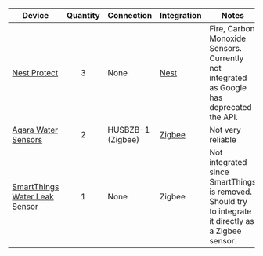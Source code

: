 

| Device                                                       | Quantity | Connection        | Integration                                                  | Notes                                                        |
| ------------------------------------------------------------ | :------: | ----------------- | ------------------------------------------------------------ | ------------------------------------------------------------ |
| [Nest Protect](https://amzn.to/2KwXltd)                      |    3     | None              | [Nest](https://www.home-assistant.io/integrations/nest/)     | Fire, Carbon Monoxide Sensors. Currently not integrated as Google has deprecated the API. |
| [Aqara Water Sensors](https://www.aqara.com/us/water_leak_sensor.html) |    2     | HUSBZB-1 (Zigbee) | [Zigbee](https://www.home-assistant.io/integrations/zigbee/) | Not very reliable                                            |
| [SmartThings Water Leak Sensor](https://www.samsung.com/us/smart-home/smartthings/sensors/samsung-smartthings-water-leak-sensor-gp-u999sjvlcaa/) |    1     | None              | Zigbee                                                       | Not integrated since SmartThings is removed.  Should try to integrate it directly as a Zigbee sensor. |

